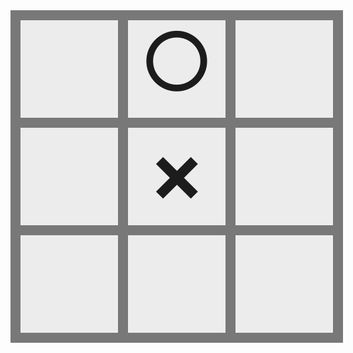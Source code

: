 <div style="display: grid; background-color: #787878; width: 500px; height: 500px; grid-template-columns: repeat(12, 1fr); grid-template-rows: repeat(12, 1fr); gap: 1rem; padding: 1rem">
    <!-- ⭕ ❌ -->
    <div style="background-color: #ECECEC; display: flex; justify-content: center; align-items: center; font-size: 6rem; color: #1c1c1c; grid-area: 1/1/5/5"></div>
    <div style="background-color: #ECECEC; display: flex; justify-content: center; align-items: center; font-size: 6rem; color: #1c1c1c; grid-area: 1/5/5/9">⭕</div>
    <div style="background-color: #ECECEC; display: flex; justify-content: center; align-items: center; font-size: 6rem; color: #1c1c1c; grid-area: 1/9/5/13"></div>
    <!--  -->
    <div style="background-color: #ECECEC; display: flex; justify-content: center; align-items: center; font-size: 6rem; color: #1c1c1c; grid-area: 5/1/9/5"></div>
    <div style="background-color: #ECECEC; display: flex; justify-content: center; align-items: center; font-size: 6rem; color: #1c1c1c; grid-area: 5/5/9/9">❌</div>
    <div style="background-color: #ECECEC; display: flex; justify-content: center; align-items: center; font-size: 6rem; color: #1c1c1c; grid-area: 5/9/9/13"></div>
    <!--  -->
    <div style="background-color: #ECECEC; display: flex; justify-content: center; align-items: center; font-size: 6rem; color: #1c1c1c; grid-area: 9/1/13/5"></div>
    <div style="background-color: #ECECEC; display: flex; justify-content: center; align-items: center; font-size: 6rem; color: #1c1c1c; grid-area: 9/5/13/9"></div>
    <div style="background-color: #ECECEC; display: flex; justify-content: center; align-items: center; font-size: 6rem; color: #1c1c1c; grid-area: 9/9/13/13"></div>
</div>
